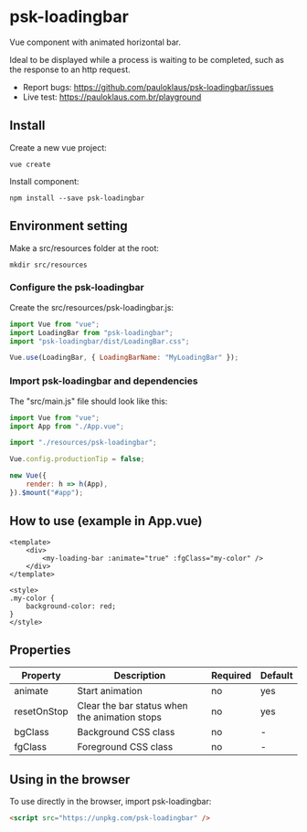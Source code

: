 # psk-loadingbar

Vue component with animated horizontal bar.

Ideal to be displayed while a process is waiting to be completed, such as the response to an http request.

* Report bugs: <https://github.com/pauloklaus/psk-loadingbar/issues>
* Live test: <https://pauloklaus.com.br/playground>

## Install

Create a new vue project:

```shell
vue create
```

Install component:

```shell
npm install --save psk-loadingbar
```

## Environment setting

Make a src/resources folder at the root:

```shell
mkdir src/resources
```

### Configure the psk-loadingbar

Create the src/resources/psk-loadingbar.js:

```javascript
import Vue from "vue";
import LoadingBar from "psk-loadingbar";
import "psk-loadingbar/dist/LoadingBar.css";

Vue.use(LoadingBar, { LoadingBarName: "MyLoadingBar" });
```

### Import psk-loadingbar and dependencies

The "src/main.js" file should look like this:

```javascript
import Vue from "vue";
import App from "./App.vue";

import "./resources/psk-loadingbar";

Vue.config.productionTip = false;

new Vue({
    render: h => h(App),
}).$mount("#app");

```

## How to use (example in App.vue)

```vue
<template>
    <div>
        <my-loading-bar :animate="true" :fgClass="my-color" />
    </div>
</template>

<style>
.my-color {
    background-color: red;
}
</style>
```

## Properties

Property | Description | Required | Default
-|-|-|-
animate | Start animation | no | yes
resetOnStop | Clear the bar status when the animation stops  | no | yes
bgClass | Background CSS class | no | -
fgClass | Foreground CSS class | no | -

## Using in the browser

To use directly in the browser, import psk-loadingbar:

```html
<script src="https://unpkg.com/psk-loadingbar" />
```
